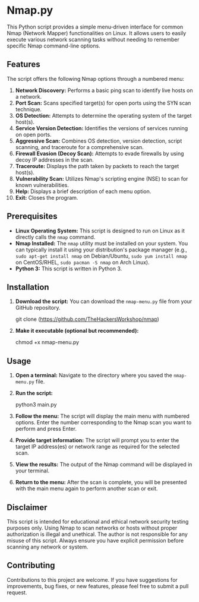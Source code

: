 # Nmap.py

This Python script provides a simple menu-driven interface for common Nmap (Network Mapper) functionalities on Linux. It allows users to easily execute various network scanning tasks without needing to remember specific Nmap command-line options.

## Features

The script offers the following Nmap options through a numbered menu:

1.  **Network Discovery:** Performs a basic ping scan to identify live hosts on a network.
2.  **Port Scan:** Scans specified target(s) for open ports using the SYN scan technique.
3.  **OS Detection:** Attempts to determine the operating system of the target host(s).
4.  **Service Version Detection:** Identifies the versions of services running on open ports.
5.  **Aggressive Scan:** Combines OS detection, version detection, script scanning, and traceroute for a comprehensive scan.
6.  **Firewall Evasion (Decoy Scan):** Attempts to evade firewalls by using decoy IP addresses in the scan.
7.  **Traceroute:** Displays the path taken by packets to reach the target host(s).
8.  **Vulnerability Scan:** Utilizes Nmap's scripting engine (NSE) to scan for known vulnerabilities.
9.  **Help:** Displays a brief description of each menu option.
10. **Exit:** Closes the program.

## Prerequisites

* **Linux Operating System:** This script is designed to run on Linux as it directly calls the `nmap` command.
* **Nmap Installed:** The `nmap` utility must be installed on your system. You can typically install it using your distribution's package manager (e.g., `sudo apt-get install nmap` on Debian/Ubuntu, `sudo yum install nmap` on CentOS/RHEL, `sudo pacman -S nmap` on Arch Linux).
* **Python 3:** This script is written in Python 3.

## Installation

1.  **Download the script:** You can download the `nmap-menu.py` file from your GitHub repository.

  
    git clone (https://github.com/TheHackersWorkshop/nmap)



2.  **Make it executable (optional but recommended):**

    chmod +x nmap-menu.py


## Usage

1.  **Open a terminal:** Navigate to the directory where you saved the `nmap-menu.py` file.

2.  **Run the script:**


    python3 main.py


3.  **Follow the menu:** The script will display the main menu with numbered options. Enter the number corresponding to the Nmap scan you want to perform and press Enter.

4.  **Provide target information:** The script will prompt you to enter the target IP address(es) or network range as required for the selected scan.

5.  **View the results:** The output of the Nmap command will be displayed in your terminal.

6.  **Return to the menu:** After the scan is complete, you will be presented with the main menu again to perform another scan or exit.

## Disclaimer

This script is intended for educational and ethical network security testing purposes only. Using Nmap to scan networks or hosts without proper authorization is illegal and unethical. The author is not responsible for any misuse of this script. Always ensure you have explicit permission before scanning any network or system.

## Contributing

Contributions to this project are welcome. If you have suggestions for improvements, bug fixes, or new features, please feel free to submit a pull request.
